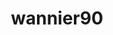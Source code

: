 ---
title: "wannier90"
layout: cache
categories: [package, v0.18.0]
meta: {"versions": ["3.1.0"], "compilers": ["gcc@=7.5.0"], "oss": ["ubuntu18.04"], "platforms": ["linux"], "targets": ["x86_64"], "stacks": ["e4s", "root"], "num_specs": 1, "num_specs_by_stack": {"e4s": 1, "root": 1}}
spec_details: [{"hash": "rgoggwdey6ysrl7j5zmg3hkfjsbvc3ge", "compiler": "gcc@=7.5.0", "versions": ["3.1.0"], "os": "ubuntu18.04", "platform": "linux", "target": "x86_64", "variants": ["+shared"], "stacks": ["e4s", "root"], "size": "-", "tarball": "https://binaries.spack.io/v0.18.0/build_cache/linux-ubuntu18.04-x86_64/gcc-7.5.0/wannier90-3.1.0/linux-ubuntu18.04-x86_64-gcc-7.5.0-wannier90-3.1.0-rgoggwdey6ysrl7j5zmg3hkfjsbvc3ge.spack"}]
---